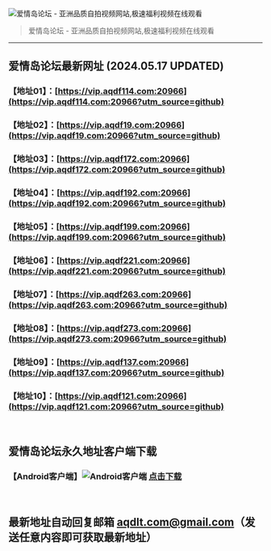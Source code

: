 ![爱情岛论坛 - 亚洲品质自拍视频网站,极速福利视频在线观看](http://lz.sinaimg.cn/large/007drMcOgy1g5i6x3ua0xj30eg0393yo.jpg)
> 爱情岛论坛 - 亚洲品质自拍视频网站,极速福利视频在线观看

---

## 爱情岛论坛最新网址 (2024.05.17 UPDATED)
### 【地址01】：[https://vip.aqdf114.com:20966](https://vip.aqdf114.com:20966?utm_source=github)
### 【地址02】：[https://vip.aqdf19.com:20966](https://vip.aqdf19.com:20966?utm_source=github)
### 【地址03】：[https://vip.aqdf172.com:20966](https://vip.aqdf172.com:20966?utm_source=github)
### 【地址04】：[https://vip.aqdf192.com:20966](https://vip.aqdf192.com:20966?utm_source=github)
### 【地址05】：[https://vip.aqdf199.com:20966](https://vip.aqdf199.com:20966?utm_source=github)
### 【地址06】：[https://vip.aqdf221.com:20966](https://vip.aqdf221.com:20966?utm_source=github)
### 【地址07】：[https://vip.aqdf263.com:20966](https://vip.aqdf263.com:20966?utm_source=github)
### 【地址08】：[https://vip.aqdf273.com:20966](https://vip.aqdf273.com:20966?utm_source=github)
### 【地址09】：[https://vip.aqdf137.com:20966](https://vip.aqdf137.com:20966?utm_source=github)
### 【地址10】：[https://vip.aqdf121.com:20966](https://vip.aqdf121.com:20966?utm_source=github)
<br>

## 爱情岛论坛永久地址客户端下载
### 【Android客户端】![Android客户端](https://ww1.sinaimg.cn/large/007drMcOgy1fzljgv278jj300f00ia9t.jpg) [点击下载](https://app.aqdlt.app/v1/aqdlt_android_0828.apk)

<br>

## 最新地址自动回复邮箱 [aqdlt.com@gmail.com](mailto:aqdlt.com@gmail.com)（发送任意内容即可获取最新地址）
